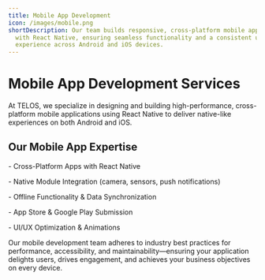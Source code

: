 ```yaml
---
title: Mobile App Development
icon: /images/mobile.png
shortDescription: Our team builds responsive, cross-platform mobile applications
  with React Native, ensuring seamless functionality and a consistent user
  experience across Android and iOS devices.
---
```

# **Mobile App Development Services**

At TELOS, we specialize in designing and building high-performance, cross-platform mobile applications using React Native to deliver native-like experiences on both Android and iOS.



## **Our Mobile App Expertise**

\- Cross-Platform Apps with React Native

\- Native Module Integration (camera, sensors, push notifications)

\- Offline Functionality & Data Synchronization

\- App Store & Google Play Submission

\- UI/UX Optimization & Animations



Our mobile development team adheres to industry best practices for performance, accessibility, and maintainability—ensuring your application delights users, drives engagement, and achieves your business objectives on every device.
